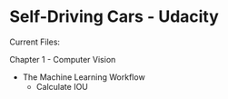 # Self-Driving Cars - Udacity

Current Files:

Chapter 1 - Computer Vision 
- The Machine Learning Workflow 
  - Calculate IOU 